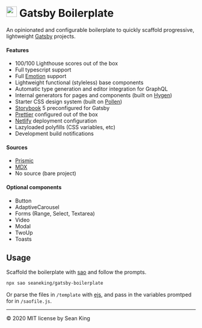 <h1><img src="https://www.gatsbyjs.org/Gatsby-Monogram.svg" height="28" /> Gatsby Boilerplate</h1>

An opinionated and configurable boilerplate to quickly scaffold progressive, lightweight [Gatsby](https://gatsbyjs.org) projects.


#### Features

- 100/100 Lighthouse scores out of the box
- Full typescript support
- Full [Emotion](https://emotion.sh) support
- Lightweight functional (styleless) base components
- Automatic type generation and editor integration for GraphQL
- Internal generators for pages and components (built on [Hygen](https://hygen.io))
- Starter CSS design system (built on [Pollen](https://pollen.style))
- [Storybook](https://storybook.js.org/) 5 preconfigured for Gatsby
- [Prettier](https://prettier.io) configured out of the box
- [Netlify](https://netlify.com) deployment configuration
- Lazyloaded polyfills (CSS variables, etc)
- Development build notifications

#### Sources

- [Prismic](https://prismic.io)
- [MDX](https://mdxjs.com/)
- No source (bare project)

#### Optional components

- Button
- AdaptiveCarousel
- Forms (Range, Select, Textarea)
- Video
- Modal
- TwoUp
- Toasts

## Usage

Scaffold the boilerplate with [sao](https://saojs.org/) and follow the prompts.

```sh
npx sao seaneking/gatsby-boilerplate
```

Or parse the files in `/template` with [ejs](https://ejs.co/), and pass in the variables promtped for in `/saofile.js`.

---

&copy; 2020 MIT license by Sean King

